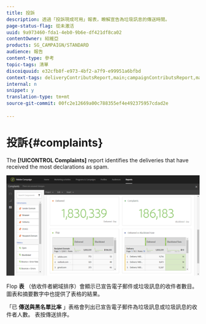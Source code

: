 ```yaml
---
title: 投訴
description: 透過「投訴現成可用」報表，瞭解宣告為垃圾訊息的傳送時間。
page-status-flag: 從未激活
uuid: 9a973460-fda1-4eb0-9b6e-df421df8ca02
contentOwner: 紹維亞
products: SG_CAMPAIGN/STANDARD
audience: 報告
content-type: 參考
topic-tags: 清單
discoiquuid: e32cfb8f-e973-4bf2-a7f9-e99951a6bfbd
context-tags: deliveryContributsReport,main;campaignContributsReport,main;programContributsReport,main
internal: n
snippet: y
translation-type: tm+mt
source-git-commit: 00fc2e12669a00c788355ef4e492375957cdad2e

---
```



# 投訴{#complaints}

The **[!UICONTROL Complaints]** report identifies the deliveries that have received the most declarations as spam.

![](assets/delivery_reports_complaints.png)

Flop **表** （依收件者網域排序）會顯示已宣告電子郵件或垃圾訊息的收件者數目。 圖表和摘要數字中也提供了表格的結果。

「已 **傳送與黑名單比率** 」表格會列出已宣告電子郵件為垃圾訊息或垃圾訊息的收件者人數。 表按傳送排序。
